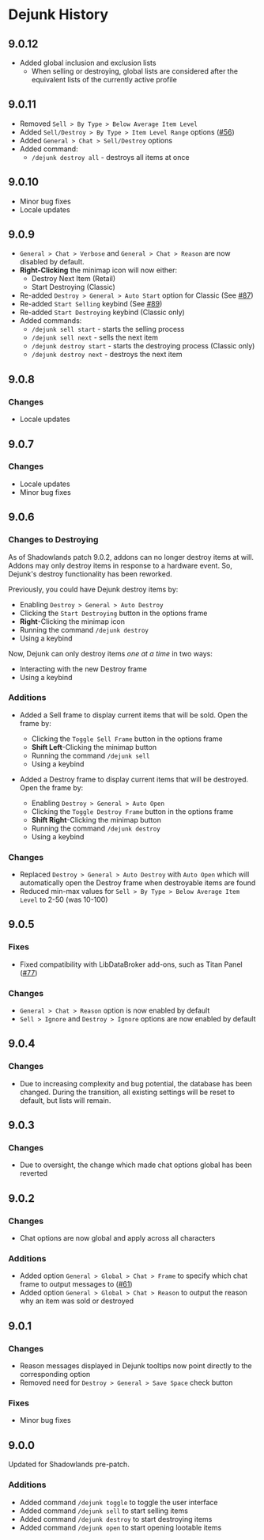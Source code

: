 # Dejunk History

## 9.0.12

- Added global inclusion and exclusion lists
  - When selling or destroying, global lists are considered after the equivalent lists of the currently active profile

## 9.0.11

- Removed `Sell > By Type > Below Average Item Level`
- Added `Sell/Destroy > By Type > Item Level Range` options ([#56](https://github.com/moody/Dejunk/issues/56))
- Added `General > Chat > Sell/Destroy` options
- Added command:
  - `/dejunk destroy all` - destroys all items at once

## 9.0.10

- Minor bug fixes
- Locale updates

## 9.0.9

- `General > Chat > Verbose` and `General > Chat > Reason` are now disabled by default.
- **Right-Clicking** the minimap icon will now either:
  - Destroy Next Item (Retail)
  - Start Destroying (Classic)
- Re-added `Destroy > General > Auto Start` option for Classic (See [#87](https://github.com/moody/Dejunk/issues/87))
- Re-added `Start Selling` keybind (See [#89](https://github.com/moody/Dejunk/issues/89))
- Re-added `Start Destroying` keybind (Classic only)
- Added commands:
  - `/dejunk sell start` - starts the selling process
  - `/dejunk sell next` - sells the next item
  - `/dejunk destroy start` - starts the destroying process (Classic only)
  - `/dejunk destroy next` - destroys the next item

## 9.0.8

### Changes

- Locale updates

## 9.0.7

### Changes

- Locale updates
- Minor bug fixes

## 9.0.6

### Changes to Destroying

As of Shadowlands patch 9.0.2, addons can no longer destroy items at will.
Addons may only destroy items in response to a hardware event.
So, Dejunk's destroy functionality has been reworked.

Previously, you could have Dejunk destroy items by:

- Enabling `Destroy > General > Auto Destroy`
- Clicking the `Start Destroying` button in the options frame
- **Right**-Clicking the minimap icon
- Running the command `/dejunk destroy`
- Using a keybind

Now, Dejunk can only destroy items _one at a time_ in two ways:

- Interacting with the new Destroy frame
- Using a keybind

### Additions

- Added a Sell frame to display current items that will be sold.
  Open the frame by:

  - Clicking the `Toggle Sell Frame` button in the options frame
  - **Shift Left**-Clicking the minimap button
  - Running the command `/dejunk sell`
  - Using a keybind

- Added a Destroy frame to display current items that will be destroyed.
  Open the frame by:
  - Enabling `Destroy > General > Auto Open`
  - Clicking the `Toggle Destroy Frame` button in the options frame
  - **Shift Right**-Clicking the minimap button
  - Running the command `/dejunk destroy`
  - Using a keybind

### Changes

- Replaced `Destroy > General > Auto Destroy` with `Auto Open` which will
  automatically open the Destroy frame when destroyable items are found
- Reduced min-max values for `Sell > By Type > Below Average Item Level` to
  2-50 (was 10-100)

## 9.0.5

### Fixes

- Fixed compatibility with LibDataBroker add-ons, such as Titan Panel ([#77](https://github.com/moody/Dejunk/issues/77))

### Changes

- `General > Chat > Reason` option is now enabled by default
- `Sell > Ignore` and `Destroy > Ignore` options are now enabled by default

## 9.0.4

### Changes

- Due to increasing complexity and bug potential, the database has been changed.
  During the transition, all existing settings will be reset to default, but
  lists will remain.

## 9.0.3

### Changes

- Due to oversight, the change which made chat options global has been reverted

## 9.0.2

### Changes

- Chat options are now global and apply across all characters

### Additions

- Added option `General > Global > Chat > Frame` to specify which chat frame to output messages to ([#61](https://github.com/moody/Dejunk/issues/61))
- Added option `General > Global > Chat > Reason` to output the reason why an item was sold or destroyed

## 9.0.1

### Changes

- Reason messages displayed in Dejunk tooltips now point directly to the corresponding option
- Removed need for `Destroy > General > Save Space` check button

### Fixes

- Minor bug fixes

## 9.0.0

Updated for Shadowlands pre-patch.

### Additions

- Added command `/dejunk toggle` to toggle the user interface
- Added command `/dejunk sell` to start selling items
- Added command `/dejunk destroy` to start destroying items
- Added command `/dejunk open` to start opening lootable items
